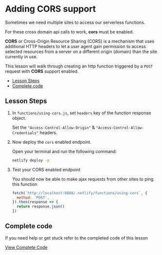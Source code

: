 # Adding CORS support

Sometimes we need multiple sites to access our serverless functions.

For these cross domain api calls to work, **cors** must be enabled.

**CORS** or Cross-Origin Resource Sharing (CORS) is a mechanism that uses additional HTTP headers to let a user agent gain permission to access selected resources from a server on a different origin (domain) than the site currently in use.

This lesson will walk through creating an http function triggered by a `POST` request with **CORS** support enabled.

- [Lesson Steps](#lesson-steps)
- [Complete code](#complete-code)

## Lesson Steps

1. In `functions/using-cors.js`, set `headers` key of the function response object.

    Set the `"Access-Control-Allow-Origin"` & `"Access-Control-Allow-Credentials"` headers.

3. Now deploy the `cors` enabled endpoint.

    Open your terminal and run the following command:

    ```bash
    netlify deploy -p
    ```

4. Test your CORS enabled endpoint

    You should now be able to make ajax requests from other sites to ping this function

    ```js
    fetch(`http://localhost:8888/.netlify/functions/using-cors`, {
      method: 'POST',
    }).then(response => {
      return response.json()
    })
    ```



## Complete code

If you need help or get stuck refer to the completed code of this lesson

[View Complete Code](https://github.com/DavidWells/netlify-functions-workshop/tree/master/lessons-code-complete/core-concepts/9-using-cors)
